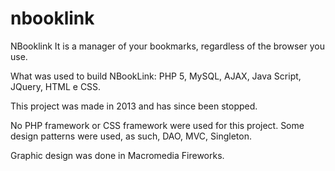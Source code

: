 # nbooklink
NBooklink It is a manager of your bookmarks, regardless of the browser you use.

What was used to build NBookLink: PHP 5, MySQL, AJAX, Java Script, JQuery, HTML e CSS. 

This project was made in 2013 and has since been stopped. 
 
No PHP framework or CSS framework were used for this project. Some design patterns were used, as such, DAO, MVC, Singleton.

Graphic design was done in Macromedia Fireworks.
